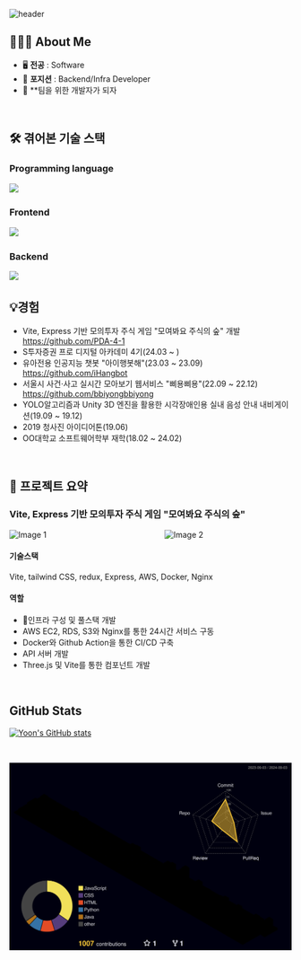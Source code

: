 
<!-- 헤더 -->
![header](https://capsule-render.vercel.app/api?type=slice&color=auto&height=200&section=header&text=Welcome%20To&desc=Yoon's%20GitHub&fontSize=60&rotate=14&fontAlignY=25&fontAlign=75&descAlignY=43&descAlign=80&&animation=twinkling)



## 🧑🏻‍💻 About Me
- 🖥️ **전공** : Software
- 🚀 **포지션** : Backend/Infra Developer
- 🔮 **팀을 위한 개발자가 되자
<br>


## 🛠️ 겪어본 기술 스택
### Programming language
<img src="https://skillicons.dev/icons?i=js,java,css,python,c" />

### Frontend
<img src="https://skillicons.dev/icons?i=react,vite,tailwind,figma" />

### Backend
<img src="https://skillicons.dev/icons?i=spring,docker,nginx,rabbitmq,aws,mysql,redis" />


<br>

    
## 💡경험
- Vite, Express 기반 모의투자 주식 게임 "모여봐요 주식의 숲" 개발 https://github.com/PDA-4-1
- S투자증권 프로 디지털 아카데미 4기(24.03 ~ )
- 유아전용 인공지능 챗봇 "아이행봇해"(23.03 ~ 23.09) https://github.com/iHangbot
- 서울시 사건·사고 실시간 모아보기 웹서비스 "삐용삐용"(22.09 ~ 22.12) https://github.com/bbiyongbbiyong
- YOLO알고리즘과 Unity 3D 엔진을 활용한 시각장애인용 실내 음성 안내 내비게이션(19.09 ~ 19.12)
- 2019 청사진 아이디어톤(19.06)
- OO대학교 소프트웨어학부 재학(18.02 ~ 24.02)


<br>

## 📑 프로젝트 요약

### Vite, Express 기반 모의투자 주식 게임 "모여봐요 주식의 숲"
<div style="display: flex; justify-content: space-between;">
  <img src=https://github.com/user-attachments/assets/d6726c4a-b081-47fd-8702-c1ce2015aef2 alt="Image 1" width="45%" />
  <img src=https://github.com/user-attachments/assets/1de45b8d-a9f1-4c61-8b0d-f2ba189a5051 alt="Image 2" width="45%" />
</div>

#### 기술스택
Vite, tailwind CSS, redux, Express, AWS, Docker, Nginx
#### 역할
- 인프라 구성 및 풀스택 개발
- AWS EC2, RDS, S3와 Nginx를 통한 24시간 서비스 구동
- Docker와 Github Action을 통한 CI/CD 구축
- API 서버 개발
- Three.js 및 Vite를 통한 컴포넌트 개발


<br>


    
## GitHub Stats

[![Yoon's GitHub stats](https://github-readme-stats.vercel.app/api?username=Yoon-97&include_all_commits=true&show_icons=true&theme=cobalt)](https://github.com/Yoon-97/github-readme-stats)

<br>

![](./profile-3d-contrib/profile-night-rainbow.svg)

<!-- 잔디 내역 3D로 만드셨는데 너무 신기하고 멋있어요!

다양한 경험을 해보신 것 같은데, 함께 공부해보면 좋을 것 같아요😊😊 -->
